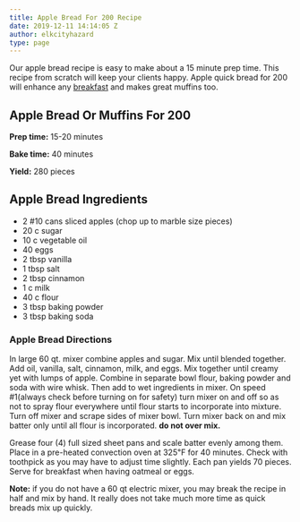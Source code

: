 ```yaml
---
title: Apple Bread For 200 Recipe
date: 2019-12-11 14:14:05 Z
author: elkcityhazard
type: page
---
```


Our apple bread recipe is easy to make about a 15 minute prep time. This recipe from scratch will keep your clients happy. Apple quick bread for 200 will enhance any [breakfast][1] and makes great muffins too.

## Apple Bread Or Muffins For 200

**Prep time:** 15-20 minutes

**Bake time:** 40 minutes

**Yield:** 280 pieces

## Apple Bread Ingredients

  * 2 #10 cans sliced apples (chop up to marble size pieces)
  * 20 c sugar
  * 10 c vegetable oil
  * 40 eggs
  * 2 tbsp vanilla
  * 1 tbsp salt
  * 2 tbsp cinnamon
  * 1 c milk
  * 40 c flour
  * 3 tbsp baking powder
  * 3 tbsp baking soda

### Apple Bread Directions

In large 60 qt. mixer combine apples and sugar. Mix until blended together. Add oil, vanilla, salt, cinnamon, milk, and eggs. Mix together until creamy yet with lumps of apple. Combine in separate bowl flour, baking powder and soda with wire whisk. Then add to wet ingredients in mixer. On speed #1(always check before turning on for safety) turn mixer on and off so as not to spray flour everywhere until flour starts to incorporate into mixture. Turn off mixer and scrape sides of mixer bowl. Turn mixer back on and mix batter only until all flour is incorporated. **do not over mix.**

Grease four (4) full sized sheet pans and scale batter evenly among them. Place in a pre-heated convection oven at 325&#8457; for 40 minutes. Check with toothpick as you may have to adjust time slightly. Each pan yields 70 pieces. Serve for breakfast when having oatmeal or eggs.

**Note:** if you do not have a 60 qt electric mixer, you may break the recipe in half and mix by hand. It really does not take much more time as quick breads mix up quickly.

 [1]: /wordpress/easy-breakfast-recipes/